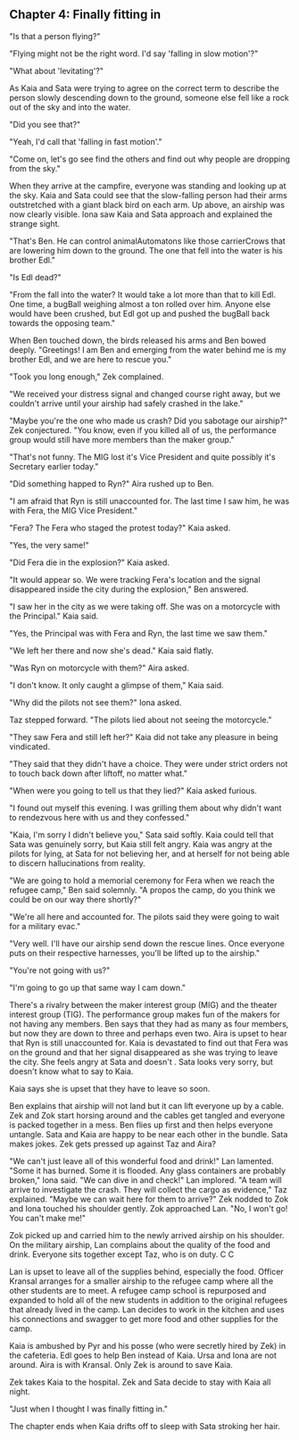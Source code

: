 ## Chapter 4: Finally fitting in

"Is that a person flying?"

"Flying might not be the right word. I'd say 'falling in slow motion'?"

"What about 'levitating'?"

As Kaia and Sata were trying to agree on the correct term to describe the
person slowly descending down to the ground, someone else fell like a rock
out of the sky and into the water.

"Did you see that?"

"Yeah, I'd call that 'falling in fast motion'."

"Come on, let's go see find the others and find out why people are dropping
from the sky."

When they arrive at the campfire, everyone was standing and looking up at the
sky. Kaia and Sata could see that the slow-falling person had their arms
outstretched with a giant black bird on each arm. Up above, an airship was now
clearly visible. Iona saw Kaia and Sata approach and explained the strange
sight.

"That's Ben. He can control animalAutomatons like those carrierCrows that are
lowering him down to the ground. The one that fell into the water is his
brother Edl."

"Is Edl dead?"

"From the fall into the water? It would take a lot more than that to kill Edl.
One time, a bugBall weighing almost a ton rolled over him. Anyone else would
have been crushed, but Edl got up and pushed the bugBall back towards the
opposing team."

When Ben touched down, the birds released his arms and Ben bowed deeply.
"Greetings! I am Ben and emerging from the water behind me is my brother Edl,
and we are here to rescue you."

"Took you long enough," Zek complained.

"We received your distress signal and changed course right away, but we
couldn't arrive until your airship had safely crashed in the lake."

"Maybe you're the one who made us crash? Did you sabotage our airship?" Zek
conjectured. "You know, even if you killed all of us, the performance group would
still have more members than the maker group."

"That's not funny. The MIG lost it's Vice President and quite possibly it's
Secretary earlier today."

"Did something happed to Ryn?" Aira rushed up to Ben.

"I am afraid that Ryn is still unaccounted for. The last time I saw him, he was
with Fera, the MIG Vice President."

"Fera? The Fera who staged the protest today?" Kaia asked.

"Yes, the very same!"

"Did Fera die in the explosion?" Kaia asked.

"It would appear so. We were tracking Fera's location and the signal
disappeared inside the city during the explosion," Ben answered.

"I saw her in the city as we were taking off. She was on a motorcycle with the
Principal." Kaia said.

"Yes, the Principal was with Fera and Ryn, the last time we saw them."

"We left her there and now she's dead." Kaia said flatly.

"Was Ryn on motorcycle with them?" Aira asked.

"I don't know. It only caught a glimpse of them," Kaia said.

"Why did the pilots not see them?" Iona asked.

Taz stepped forward. "The pilots lied about not seeing the motorcycle."

"They saw Fera and still left her?" Kaia did not take any pleasure in being
vindicated.

"They said that they didn't have a choice. They were under strict orders not to
touch back down after liftoff, no matter what."

"When were you going to tell us that they lied?" Kaia asked furious.

"I found out myself this evening. I was grilling them about why didn't want to
rendezvous here with us and they confessed."

"Kaia, I'm sorry I didn't believe you," Sata said softly. Kaia could tell that
Sata was genuinely sorry, but Kaia still felt angry. Kaia was angry at the
pilots for lying, at Sata for not believing her, and at herself for not being
able to discern hallucinations from reality.

"We are going to hold a memorial ceremony for Fera when we reach the refugee
camp," Ben said solemnly. "A propos the camp, do you think we could be on our
way there shortly?"

"We're all here and accounted for. The pilots said they were going to wait for
a military evac."

"Very well. I'll have our airship send down the rescue lines. Once everyone
puts on their respective harnesses, you'll be lifted up to the airship."

"You're not going with us?"

"I'm going to go up that same way I cam down."

There's a rivalry between the maker interest group (MIG) and the theater
interest group (TIG). The performance group makes fun of the makers for not having
any members. Ben says that they had as many as four members, but now they are
down to three and perhaps even two. Aira is upset to hear that Ryn is still
unaccounted for. Kaia is devastated to find out that Fera was on the ground and
that her signal disappeared as she was trying to leave the city. She feels
angry at Sata and doesn't . Sata looks
very sorry, but doesn't know what to say to Kaia.

Kaia says she is upset that they have to leave so soon.

Ben explains that airship will not land but it can lift everyone up by a cable.
Zek and Zok start horsing around and the cables get tangled and everyone is
packed together in a mess. Ben flies up first and then helps everyone untangle.
Sata and Kaia are happy to be near each other in the bundle. Sata makes jokes.
Zek gets pressed up against Taz and Aira?


"We can't just leave all of this wonderful food and drink!" Lan lamented.
"Some it has burned. Some it is flooded. Any glass containers are probably broken," Iona said.
"We can dive in and check!" Lan implored.
"A team will arrive to investigate the crash. They will collect the cargo as evidence," Taz explained.
"Maybe we can wait here for them to arrive?"
Zek nodded to Zok and Iona touched his shoulder gently. Zok approached Lan.
"No, I won't go! You can't make me!"


Zok picked up and carried him to the newly arrived airship on his shoulder.
On the military airship, Lan complains about the quality of the food and drink.
Everyone sits together except Taz, who is on duty.
C
C

Lan is upset to leave all of the supplies behind,
especially the food. Officer Kransal arranges for a smaller airship to the
refugee camp where all the other students are to meet. A refugee camp school is
repurposed and expanded to hold all of the new students in addition to the
original refugees that already lived in the camp. Lan decides to work in the
kitchen and uses his connections and swagger to get more food and other
supplies for the camp.

Kaia is ambushed by Pyr and his posse (who were secretly hired by Zek) in the
cafeteria. Edl goes to help Ben instead of Kaia. Ursa and Iona are not around.
Aira is with Kransal. Only Zek is around to save Kaia.

Zek takes Kaia to the hospital. Zek and Sata decide to stay with Kaia all
night.

"Just when I thought I was finally fitting in."

The chapter ends when Kaia drifts off to sleep with Sata stroking her hair.

